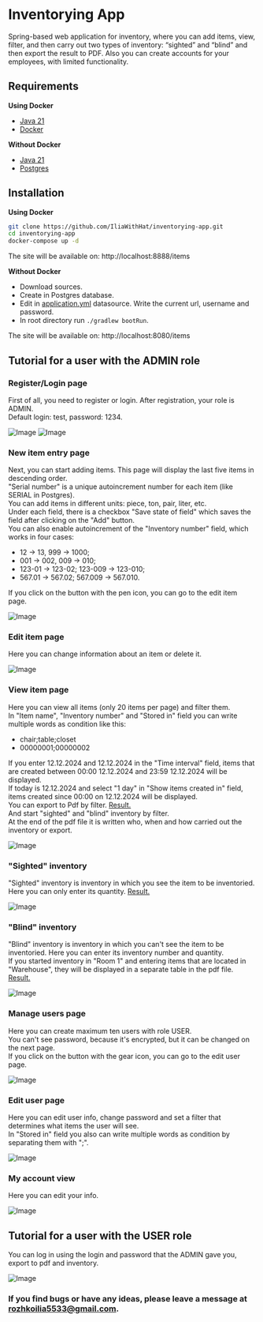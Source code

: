 # Inventorying App

Spring-based web application for inventory, where you can add items, view, filter, and then carry out two types of
inventory: “sighted” and “blind” and then export the result to PDF. Also you can create accounts for your employees,
with limited functionality.

## Requirements

**Using Docker**

- [Java 21](https://www.oracle.com/java/technologies/downloads)
- [Docker](https://www.docker.com/)

**Without Docker**

- [Java 21](https://www.oracle.com/java/technologies/downloads)
- [Postgres](https://www.postgresql.org/download/)

## Installation

**Using Docker**

```bash
git clone https://github.com/IliaWithHat/inventorying-app.git
cd inventorying-app
docker-compose up -d
```

The site will be available on: http://localhost:8888/items

**Without Docker**

- Download sources.
- Create in Postgres database.
- Edit in [application.yml](src/main/resources/application.yml) datasource. Write the current url, username and
  password.
- In root directory run `./gradlew bootRun`.

The site will be available on: http://localhost:8080/items

## Tutorial for a user with the ADMIN role

### Register/Login page

First of all, you need to register or login. After registration, your role is ADMIN.\
Default login: test, password: 1234.

![Image](assets/images/register.png)
![Image](assets/images/login.png)

### New item entry page

Next, you can start adding items. This page will display the last five items in descending order.\
"Serial number" is a unique autoincrement number for each item (like SERIAL in Postgres).\
You can add items in different units: piece, ton, pair, liter, etc.\
Under each field, there is a checkbox "Save state of field" which saves the field after clicking
on the "Add" button.\
You can also enable autoincrement of the "Inventory number" field, which works in four cases:

- 12 -> 13, 999 -> 1000;
- 001 -> 002, 009 -> 010;
- 123-01 -> 123-02; 123-009 -> 123-010;
- 567.01 -> 567.02; 567.009 -> 567.010.

If you click on the button with the pen icon, you can go to the edit item page.

![Image](assets/images/items.png)

### Edit item page

Here you can change information about an item or delete it.

![Image](assets/images/item.png)

### View item page

Here you can view all items (only 20 items per page) and filter them.\
In "Item name", "Inventory number" and "Stored in" field you can write multiple words as condition like this:

- chair;table;closet
- 00000001;00000002

If you enter 12.12.2024 and 12.12.2024 in the "Time interval" field, items that are created between 00:00 12.12.2024 and
23:59 12.12.2024 will be displayed.\
If today is 12.12.2024 and select "1 day" in "Show items created in" field, items created since 00:00 on 12.12.2024 will
be displayed.\
You can export to Pdf by filter. [Result.](assets/files/table.pdf)\
And start "sighted" and "blind" inventory by filter.\
At the end of the pdf file it is written who, when and how carried out the inventory or export.

![Image](assets/images/filter.png)

### "Sighted" inventory

"Sighted" inventory is inventory in which you see the item to be inventoried. Here you can only enter its quantity.
[Result.](assets/files/table(1).pdf)

![Image](assets/images/sighted%20inventory.png)

### "Blind" inventory

"Blind" inventory is inventory in which you can't see the item to be inventoried. Here you can enter its inventory
number and quantity.\
If you started inventory in "Room 1" and entering items that are located in "Warehouse", they will be displayed in a
separate table in the pdf file. [Result.](assets/files/table(2).pdf)

![Image](assets/images/blind%20inventory.png)

### Manage users page

Here you can create maximum ten users with role USER.\
You can't see password, because it's encrypted, but it can be changed on the next page.\
If you click on the button with the gear icon, you can go to the edit user page.

![Image](assets/images/users.png)

### Edit user page

Here you can edit user info, change password and set a filter that determines what items the user will see.\
In "Stored in" field you also can write multiple words as condition by separating them with ";".

![Image](assets/images/user.png)

### My account view

Here you can edit your info.

![Image](assets/images/admin.png)

## Tutorial for a user with the USER role

You can log in using the login and password that the ADMIN gave you, export to pdf
and inventory.

![Image](assets/images/user%20view.png)

### If you find bugs or have any ideas, please leave a message at rozhkoilia5533@gmail.com.